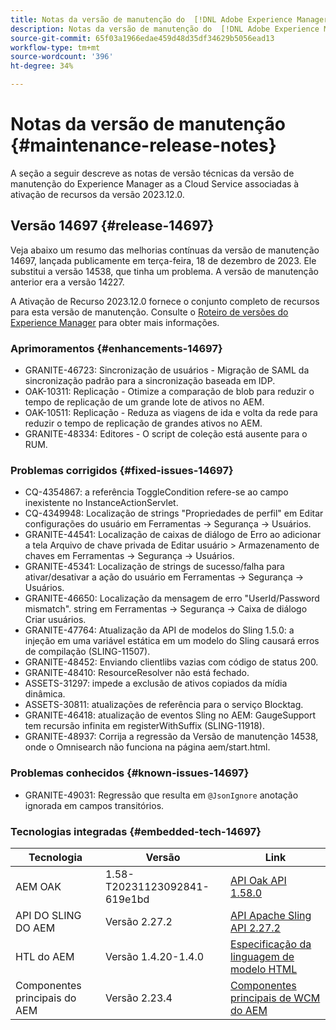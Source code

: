 ```yaml
---
title: Notas da versão de manutenção do  [!DNL Adobe Experience Manager]  as a Cloud Service associada à ativação de recurso 2023.12.0.
description: Notas da versão de manutenção do  [!DNL Adobe Experience Manager]  as a Cloud Service associada à ativação de recurso 2023.12.0.
source-git-commit: 65f03a1966edae459d48d35df34629b5056ead13
workflow-type: tm+mt
source-wordcount: '396'
ht-degree: 34%

---
```



# Notas da versão de manutenção {#maintenance-release-notes}

A seção a seguir descreve as notas de versão técnicas da versão de manutenção do Experience Manager as a Cloud Service associadas à ativação de recursos da versão 2023.12.0.

## Versão 14697 {#release-14697}

Veja abaixo um resumo das melhorias contínuas da versão de manutenção 14697, lançada publicamente em terça-feira, 18 de dezembro de 2023. Ele substitui a versão 14538, que tinha um problema. A versão de manutenção anterior era a versão 14227.

A Ativação de Recurso 2023.12.0 fornece o conjunto completo de recursos para esta versão de manutenção. Consulte o [Roteiro de versões do Experience Manager](https://experienceleague.adobe.com/docs/experience-manager-release-information/aem-release-updates/update-releases-roadmap.html?lang=pt-BR) para obter mais informações.

### Aprimoramentos {#enhancements-14697}

* GRANITE-46723: Sincronização de usuários - Migração de SAML da sincronização padrão para a sincronização baseada em IDP.
* OAK-10311: Replicação - Otimize a comparação de blob para reduzir o tempo de replicação de um grande lote de ativos no AEM.
* OAK-10511: Replicação - Reduza as viagens de ida e volta da rede para reduzir o tempo de replicação de grandes ativos no AEM.
* GRANITE-48334: Editores - O script de coleção está ausente para o RUM.

### Problemas corrigidos {#fixed-issues-14697}

* CQ-4354867: a referência ToggleCondition refere-se ao campo inexistente no InstanceActionServlet.
* CQ-4349948: Localização de strings &quot;Propriedades de perfil&quot; em Editar configurações do usuário em Ferramentas → Segurança → Usuários.
* GRANITE-44541: Localização de caixas de diálogo de Erro ao adicionar a tela Arquivo de chave privada de Editar usuário > Armazenamento de chaves em Ferramentas → Segurança → Usuários.
* GRANITE-45341: Localização de strings de sucesso/falha para ativar/desativar a ação do usuário em Ferramentas → Segurança → Usuários.
* GRANITE-46650: Localização da mensagem de erro &quot;UserId/Password mismatch&quot;. string em Ferramentas → Segurança → Caixa de diálogo Criar usuários.
* GRANITE-47764: Atualização da API de modelos do Sling 1.5.0: a injeção em uma variável estática em um modelo do Sling causará erros de compilação (SLING-11507).
* GRANITE-48452: Enviando clientlibs vazias com código de status 200.
* GRANITE-48410: ResourceResolver não está fechado.
* ASSETS-31297: impede a exclusão de ativos copiados da mídia dinâmica.
* ASSETS-30811: atualizações de referência para o serviço Blocktag.
* GRANITE-46418: atualização de eventos Sling no AEM: GaugeSupport tem recursão infinita em registerWithSuffix (SLING-11918).
* GRANITE-48937: Corrija a regressão da Versão de manutenção 14538, onde o Omnisearch não funciona na página aem/start.html.

### Problemas conhecidos {#known-issues-14697}

* GRANITE-49031: Regressão que resulta em `@JsonIgnore` anotação ignorada em campos transitórios.

### Tecnologias integradas {#embedded-tech-14697}

| Tecnologia | Versão | Link |
|---|---|---|
| AEM OAK | 1.58-T20231123092841-619e1bd | [API Oak API 1.58.0](https://www.javadoc.io/doc/org.apache.jackrabbit/oak-api/1.58.0/index.html) |
| API DO SLING DO AEM | Versão 2.27.2 | [API Apache Sling API 2.27.2](https://www.javadoc.io/doc/org.apache.sling/org.apache.sling.api/latest/index.html) |
| HTL do AEM | Versão 1.4.20-1.4.0 | [Especificação da linguagem de modelo HTML](https://github.com/adobe/htl-spec) |
| Componentes principais do AEM | Versão 2.23.4 | [Componentes principais de WCM do AEM](https://github.com/adobe/aem-core-wcm-components) |
